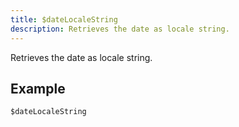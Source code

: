 ```yaml
---
title: $dateLocaleString
description: Retrieves the date as locale string.
---
```


Retrieves the date as locale string.
## Example
```eats
$dateLocaleString
```